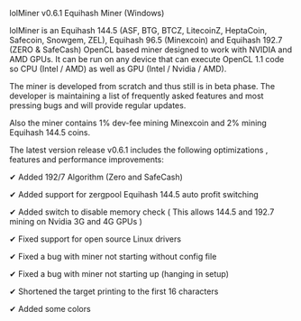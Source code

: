 lolMiner v0.6.1 Equihash Miner (Windows)

lolMiner is an Equihash 144.5 (ASF, BTG, BTCZ, LitecoinZ, HeptaCoin, Safecoin, Snowgem, ZEL), Equihash 96.5 (Minexcoin) and Equihash 192.7 (ZERO & SafeCash) OpenCL based miner designed to work with NVIDIA and AMD GPUs. It can be run on any device that can execute OpenCL 1.1 code so CPU (Intel / AMD) as well as GPU (Intel / Nvidia / AMD).

The miner is developed from scratch and thus still is in beta phase. The developer is maintaining a list of frequently asked features and most pressing bugs and will provide regular updates.

Also the miner contains 1% dev-fee mining Minexcoin and 2% mining Equihash 144.5 coins. 


The latest version release v0.6.1 includes the following optimizations , features and performance improvements:

 

✔︎ Added 192/7 Algorithm (Zero and SafeCash)

✔︎ Added support for zergpool Equihash 144.5 auto profit switching

✔︎ Added switch to disable memory check ( This allows 144.5 and 192.7 mining on Nvidia 3G and 4G GPUs )

✔︎ Fixed support for open source Linux drivers

✔︎ Fixed a bug with miner not starting without config file

✔︎ Fixed a bug with miner not starting up (hanging in setup)

✔︎ Shortened the target printing to the first 16 characters

✔︎ Added some colors 
